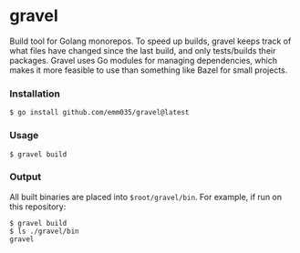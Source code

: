 # gravel

Build tool for Golang monorepos. To speed up builds, gravel keeps track of what files have
changed since the last build, and only tests/builds their packages. Gravel uses Go modules
for managing dependencies, which makes it more feasible to use than something like Bazel for
small projects.

### Installation

```
$ go install github.com/emm035/gravel@latest
```

### Usage

```
$ gravel build
```

### Output

All built binaries are placed into `$root/gravel/bin`. For example, if run on this repository:

```
$ gravel build
$ ls ./gravel/bin
gravel
```

